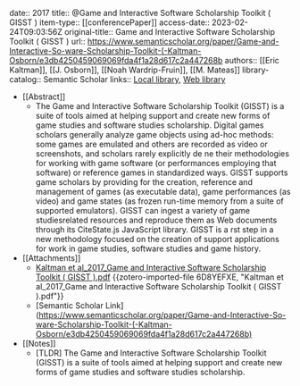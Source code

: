 date:: 2017
title:: @Game and Interactive Software Scholarship Toolkit ( GISST )
item-type:: [[conferencePaper]]
access-date:: 2023-02-24T09:03:56Z
original-title:: Game and Interactive Software Scholarship Toolkit ( GISST )
url:: https://www.semanticscholar.org/paper/Game-and-Interactive-So-ware-Scholarship-Toolkit-(-Kaltman-Osborn/e3db4250459069069fda4f1a28d617c2a447268b
authors:: [[Eric Kaltman]], [[J. Osborn]], [[Noah Wardrip-Fruin]], [[M. Mateas]]
library-catalog:: Semantic Scholar
links:: [Local library](zotero://select/groups/2386895/items/LYJ7LBMF), [Web library](https://www.zotero.org/groups/2386895/items/LYJ7LBMF)

- [[Abstract]]
	- The Game and Interactive Software Scholarship Toolkit (GISST) is a suite of tools aimed at helping support and create new forms of game studies and software studies scholarship. Digital games scholars generally analyze game objects using ad-hoc methods: some games are emulated and others are recorded as video or screenshots, and scholars rarely explicitly de ne their methodologies for working with game software (or performances employing that software) or reference games in standardized ways. GISST supports game scholars by providing for the creation, reference and management of games (as executable data), game performances (as video) and game states (as frozen run-time memory from a suite of supported emulators). GISST can ingest a variety of game studiesrelated resources and reproduce them as Web documents through its CiteState.js JavaScript library. GISST is a rst step in a new methodology focused on the creation of support applications for work in game studies, software studies and game history.
- [[Attachments]]
	- [Kaltman et al_2017_Game and Interactive Software Scholarship Toolkit ( GISST ).pdf](http://fdg2017.org/papers/FDG2017_demo_GISST.pdf) {{zotero-imported-file 6D8YEFXE, "Kaltman et al_2017_Game and Interactive Software Scholarship Toolkit ( GISST ).pdf"}}
	- [Semantic Scholar Link](https://www.semanticscholar.org/paper/Game-and-Interactive-So-ware-Scholarship-Toolkit-(-Kaltman-Osborn/e3db4250459069069fda4f1a28d617c2a447268b)
- [[Notes]]
	- [TLDR] The Game and Interactive Software Scholarship Toolkit (GISST) is a suite of tools aimed at helping support and create new forms of game studies and software studies scholarship.